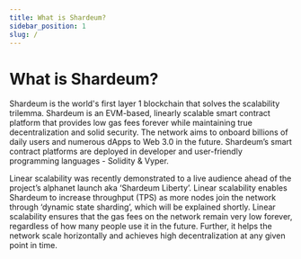 ```yaml
---
title: What is Shardeum?
sidebar_position: 1
slug: /
---
```


# What is Shardeum?

Shardeum is the world's first layer 1 blockchain that solves the scalability trilemma. Shardeum is an EVM-based, linearly scalable smart contract platform that provides low gas fees forever while maintaining true decentralization and solid security. The network aims to onboard billions of daily users and numerous dApps to Web 3.0 in the future. Shardeum’s smart contract platforms are deployed in developer and user-friendly programming languages - Solidity & Vyper.

Linear scalability was recently demonstrated to a live audience ahead of the project’s alphanet launch aka ‘Shardeum Liberty’. Linear scalability enables Shardeum to increase throughput (TPS) as more nodes join the network through ‘dynamic state sharding’, which will be explained shortly. Linear scalability ensures that the gas fees on the network remain very low forever, regardless of how many people use it in the future. Further, it helps the network scale horizontally and achieves high decentralization at any given point in time.
